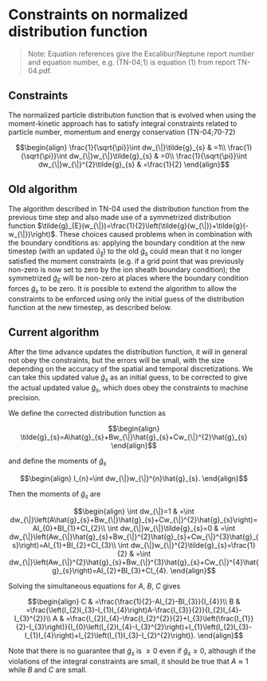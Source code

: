 Constraints on normalized distribution function
===============================================

> Note: Equation references give the Excalibur/Neptune report number and equation number, e.g. (TN-04;1) is equation (1) from report TN-04.pdf.

Constraints
-----------

The normalized particle distribution function that is evolved when using the moment-kinetic approach has to satisfy integral constraints related to particle number, momentum and energy conservation (TN-04;70-72)

```math
\begin{align}
  \frac{1}{\sqrt{\pi}}\int dw_{\|}\tilde{g}_{s} & =1\\
  \frac{1}{\sqrt{\pi}}\int dw_{\|}w_{\|}\tilde{g}_{s} & =0\\
  \frac{1}{\sqrt{\pi}}\int dw_{\|}w_{\|}^{2}\tilde{g}_{s} & =\frac{1}{2}
\end{align}
```

Old algorithm
-------------

The algorithm described in TN-04 used the distribution function from the previous time step and also made use of a symmetrized distribution function $\tilde{g}_{E}(w_{\|})=\frac{1}{2}\left(\tilde{g}(w_{\|})+\tilde{g}(-w_{\|})\right)$. These choices caused problems when in combination with the boundary conditions as: applying the boundary condition at the new timestep (with an updated $\tilde{u}_{\|}$) to the old $\tilde{g}_{s}$ could mean that it no longer satisfied the moment constraints (e.g. if a grid point that was previously non-zero is now set to zero by the ion sheath boundary condition); the symmetrized $\tilde{g}_{E}$ will be non-zero at places where the boundary condition forces $\tilde{g}_{s}$ to be zero. It is possible to extend the algorithm to allow the constraints to be enforced using only the initial guess of the distribution function at the new timestep, as described below.

Current algorithm
-----------------

After the time advance updates the distribution function, it will in general not obey the constraints, but the errors will be small, with the size depending on the accuracy of the spatial and temporal discretizations. We can take this updated value $\hat{g}_{s}$ as an initial guess, to be corrected to give the actual updated value $\tilde{g}_{s}$, which does obey the constraints to machine precision.

We define the corrected distribution function as

```math
\begin{align}
  \tilde{g}_{s}=A\hat{g}_{s}+Bw_{\|}\hat{g}_{s}+Cw_{\|}^{2}\hat{g}_{s}
\end{align}
```
and define the moments of $\hat{g}_{s}$

```math
\begin{align}
  I_{n}=\int dw_{\|}w_{\|}^{n}\hat{g}_{s}.
\end{align}
```

Then the moments of $\tilde{g}_{s}$ are

```math
\begin{align}
  \int dw_{\|}=1 & =\int dw_{\|}\left(A\hat{g}_{s}+Bw_{\|}\hat{g}_{s}+Cw_{\|}^{2}\hat{g}_{s}\right)=AI_{0}+BI_{1}+CI_{2}\\
  \int dw_{\|}w_{\|}\tilde{g}_{s}=0 & =\int dw_{\|}\left(Aw_{\|}\hat{g}_{s}+Bw_{\|}^{2}\hat{g}_{s}+Cw_{\|}^{3}\hat{g}_{s}\right)=AI_{1}+BI_{2}+CI_{3}\\
  \int dw_{\|}w_{\|}^{2}\tilde{g}_{s}=\frac{1}{2} & =\int dw_{\|}\left(Aw_{\|}^{2}\hat{g}_{s}+Bw_{\|}^{3}\hat{g}_{s}+Cw_{\|}^{4}\hat{g}_{s}\right)=AI_{2}+BI_{3}+CI_{4}.
\end{align}
```

Solving the simultaneous equations for $A$, $B$, $C$ gives

```math
\begin{align}
  C & =\frac{\frac{1}{2}-AI_{2}-BI_{3}}{I_{4}}\\
  B & =\frac{\left(I_{2}I_{3}-I_{1}I_{4}\right)A-\frac{I_{3}}{2}}{I_{2}I_{4}-I_{3}^{2}}\\
  A & =\frac{I_{2}I_{4}-\frac{I_{2}^{2}}{2}+I_{3}\left(\frac{I_{1}}{2}-I_{3}\right)}{I_{0}\left(I_{2}I_{4}-I_{3}^{2}\right)+I_{1}\left(I_{2}I_{3}-I_{1}I_{4}\right)+I_{2}\left(I_{1}I_{3}-I_{2}^{2}\right)}.
\end{align}
```

Note that there is no guarantee that $\tilde{g}_{s}$ is $\geq0$ even if $\hat{g}_{s}\geq0$, although if the violations of the integral constraints are small, it should be true that $A\approx1$ while $B$ and $C$ are small.
